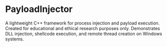 # PayloadInjector
A lightweight C++ framework for process injection and payload execution. Created for educational and ethical research purposes only. Demonstrates DLL injection, shellcode execution, and remote thread creation on Windows systems.
